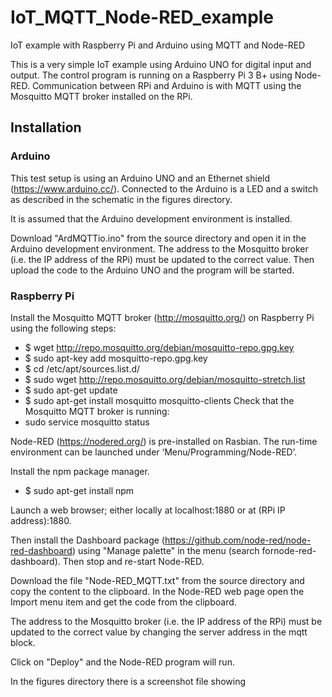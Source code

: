 # IoT_MQTT_Node-RED_example
IoT example with Raspberry Pi and Arduino using MQTT and Node-RED

This is a very simple IoT example using Arduino UNO for digital input and output.
The control program is running on a Raspberry Pi 3 B+ using Node-RED.
Communication between RPi and Arduino is with MQTT using the Mosquitto MQTT broker
installed on the RPi.

## Installation
### Arduino
This test setup is using an Arduino UNO and an Ethernet shield (https://www.arduino.cc/). 
Connected to the Arduino is a LED and a switch as described in the schematic in the figures directory.

It is assumed that the Arduino development environment is installed.

Download "ArdMQTTio.ino" from the source directory and open it in the Arduino development environment.
The address to the Mosquitto broker (i.e. the IP address of the RPi) must be updated to the correct value.
Then upload the code to the Arduino UNO and the program will be started.

### Raspberry Pi
Install the Mosquitto MQTT broker (http://mosquitto.org/) on Raspberry Pi using the following steps:
* $ wget http://repo.mosquitto.org/debian/mosquitto-repo.gpg.key
* $ sudo apt-key add mosquitto-repo.gpg.key
* $ cd /etc/apt/sources.list.d/
* $ sudo wget http://repo.mosquitto.org/debian/mosquitto-stretch.list
* $ sudo apt-get update
* $ sudo apt-get install mosquitto mosquitto-clients
Check that the Mosquitto MQTT broker is running:
* sudo service mosquitto status

Node-RED (https://nodered.org/) is pre-installed on Rasbian. 
The run-time environment can be launched under ‘Menu/Programming/Node-RED’.

Install the npm package manager.
* $ sudo apt-get install npm

Launch a web browser; either locally at localhost:1880 or at (RPi IP address):1880.
  
Then install the Dashboard package (https://github.com/node-red/node-red-dashboard)
using "Manage palette" in the menu (search fornode-red-dashboard).
Then stop and re-start Node-RED.

Download the file "Node-RED_MQTT.txt" from the source directory and copy the content to the clipboard.
In the Node-RED web page open the Import menu item and get the code from the clipboard.

The address to the Mosquitto broker (i.e. the IP address of the RPi) must be updated to the correct value 
by changing the server address in the mqtt block.

Click on "Deploy" and the Node-RED program will run.

In the figures directory there is a screenshot file showing 
